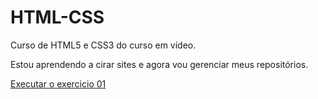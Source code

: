 # HTML-CSS
 Curso de HTML5 e CSS3 do curso em vídeo.

 Estou aprendendo a cirar sites e agora vou gerenciar meus repositórios.

<a href="https://nelsonlfranca.github.io/HTML-CSS/Exerc%C3%ADcios/Ex001/index.html">  Executar o exercicio 01</a>